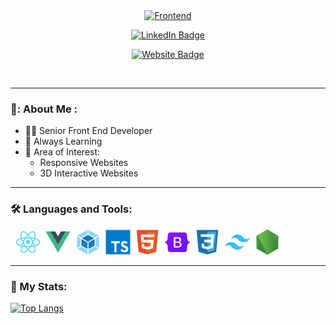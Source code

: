 <div id="header" align="center">
  <a href="https://jasper.re/">
      <img src="https://t3.ftcdn.net/jpg/02/92/88/72/360_F_292887204_2wH041phSQo70eqaE9GRqFvn5MmQ4B8w.jpg" alt="Frontend" max-width="100%"/>
    </a>
</div>
<div id="badges">
  <p align="center">
    <a href="http://linkedin.com/in/jaspetham">
      <img src="https://img.shields.io/badge/LinkedIn-blue?style=for-the-badge&logo=linkedin&logoColor=white" alt="LinkedIn Badge" max-width="100%"/>
    </a>
  </p>
  <p align="center">
    <a href="https://jasper-personal-portfolio.netlify.app">
      <img src="https://img.shields.io/website-up-down-green-red/http/monip.org.svg" alt="Website Badge" max-width="100%"/>
    </a>
  </p>
</div>
<p align="center">
  <img src="https://komarev.com/ghpvc/?username=jaspetham&style=flat-square&color=blue" alt=""/>
</p>

---
### 📖: About Me :
- :woman_technologist: Senior Front End Developer
- :seedling: Always Learning
- 🤯 Area of Interest:
    - Responsive Websites
    - 3D Interactive Websites

---

### :hammer_and_wrench: Languages and Tools:
<div width="100%>
  <img src="https://github.com/devicons/devicon/blob/master/icons/javascript/javascript-original.svg" title="Javascript" alt="Javascript" width="40" height="40"/>&nbsp;
  <img src="https://github.com/devicons/devicon/blob/master/icons/react/react-original.svg" title="ReactJS" alt="react" width="40" height="40"/>&nbsp;
  <img src="https://github.com/devicons/devicon/blob/master/icons/vuejs/vuejs-original.svg" title="VueJS" alt="vuejs" width="40" height="40"/>&nbsp;
  <img src="https://github.com/devicons/devicon/blob/master/icons/webpack/webpack-original.svg" title="Webpack" alt="webpack" width="40" height="40"/>&nbsp;
  <img src="https://raw.githubusercontent.com/devicons/devicon/6910f0503efdd315c8f9b858234310c06e04d9c0/icons/typescript/typescript-original.svg" title="Typescript" alt="Typescript" width="40" height="40"/>&nbsp;
  <img src="https://github.com/devicons/devicon/blob/master/icons/html5/html5-original.svg" title="HTML5" alt="html5" width="40" height="40"/>&nbsp;
  <img src="https://github.com/devicons/devicon/blob/master/icons/bootstrap/bootstrap-original.svg" title="Bootstrap" alt="bootstrap" width="40" height="40"/>&nbsp;
  <img src="https://github.com/devicons/devicon/blob/master/icons/css3/css3-original.svg" title="CSS" alt="css" width="40" height="40"/>&nbsp;
  <img src="https://github.com/devicons/devicon/blob/master/icons/tailwindcss/tailwindcss-original.svg" title="TailwindCSS" alt="tailwindcss" width="40" height="40"/>&nbsp;
  <img src="https://github.com/devicons/devicon/blob/master/icons/nodejs/nodejs-original.svg" title="NodeJS" alt="nodejs" width="40" height="40"/>&nbsp;
</div>


---

### 🔖 My Stats:
[![Top Langs](https://github-readme-stats.vercel.app/api/top-langs/?username=jaspetham)](https://github.com/jaspetham/github-readme-stats)

